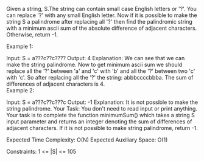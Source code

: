 Given a string, S.The string can contain small case English letters or '?'. You can replace '?' with any small English letter. Now if it is possible to make the string S a palindrome after replacing all '?' then find the palindromic string with a minimum ascii sum of the absolute difference of adjacent characters. Otherwise, return -1.

Example 1:

Input: S = a???c??c????
Output: 4
Explanation:
We can see that we can make the string
palindrome. Now to get minimum ascii sum we should
replace all the '?' between 'a' and 'c' with
'b' and all the '?' between two 'c' with 'c'.
So after replacing all the '?' the string: 
abbbccccbbba.
The sum of differences of adjacent characters is 4.   
Example 2:

Input: S = a???c??c???c
Output: -1
Explanation:
It is not possible to make the string palindrome.
Your Task:
You don't need to read input or print anything. Your task is to complete the function minimumSum() which takes a string S input parameter and returns an integer denoting the sum of differences of adjacent characters. If it is not possible to make string palindrome, return -1. 

Expected Time Complexity: O(N)
Expected Auxiliary Space: O(1)

Constraints:
1 <= |S| <= 105
